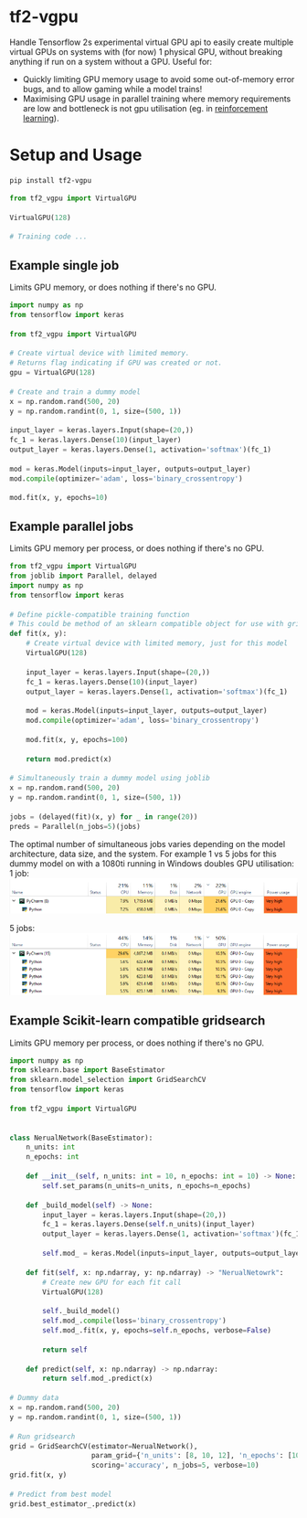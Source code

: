 # tf2-vgpu

Handle Tensorflow 2s experimental virtual GPU api to easily create multiple virtual GPUs on systems with (for now) 1 physical GPU, without breaking anything if run on a system without a GPU.
Useful for:
 - Quickly limiting GPU memory usage to avoid some out-of-memory error bugs, and to allow gaming while a model trains!  
 - Maximising GPU usage in parallel training where memory requirements are low and bottleneck is not gpu utilisation (eg. in [reinforcement learning](https://github.com/garethjns/reinforcement-learning-keras)). 
 
# Setup and Usage
````bash
pip install tf2-vgpu
````

```python 
from tf2_vgpu import VirtualGPU

VirtualGPU(128)

# Training code ...
```

## Example single job
Limits GPU memory, or does nothing if there's no GPU.

```python
import numpy as np
from tensorflow import keras

from tf2_vgpu import VirtualGPU

# Create virtual device with limited memory. 
# Returns flag indicating if GPU was created or not.
gpu = VirtualGPU(128)

# Create and train a dummy model
x = np.random.rand(500, 20)
y = np.random.randint(0, 1, size=(500, 1))

input_layer = keras.layers.Input(shape=(20,))
fc_1 = keras.layers.Dense(10)(input_layer)
output_layer = keras.layers.Dense(1, activation='softmax')(fc_1)

mod = keras.Model(inputs=input_layer, outputs=output_layer)
mod.compile(optimizer='adam', loss='binary_crossentropy')

mod.fit(x, y, epochs=10)
```

## Example parallel jobs
Limits GPU memory per process, or does nothing if there's no GPU.

```python
from tf2_vgpu import VirtualGPU
from joblib import Parallel, delayed
import numpy as np
from tensorflow import keras

# Define pickle-compatible training function
# This could be method of an sklearn compatible object for use with grid search
def fit(x, y):
    # Create virtual device with limited memory, just for this model 
    VirtualGPU(128)

    input_layer = keras.layers.Input(shape=(20,))
    fc_1 = keras.layers.Dense(10)(input_layer)
    output_layer = keras.layers.Dense(1, activation='softmax')(fc_1)
    
    mod = keras.Model(inputs=input_layer, outputs=output_layer)
    mod.compile(optimizer='adam', loss='binary_crossentropy')
    
    mod.fit(x, y, epochs=100)

    return mod.predict(x)

# Simultaneously train a dummy model using joblib
x = np.random.rand(500, 20)
y = np.random.randint(0, 1, size=(500, 1))

jobs = (delayed(fit)(x, y) for _ in range(20))
preds = Parallel(n_jobs=5)(jobs)
```

The optimal number of simultaneous jobs varies depending on the model architecture, data size, and the system. For example 1 vs 5 jobs for this dummy model on with a 1080ti running in Windows doubles GPU utilisation:
1 job:
![1 job](https://raw.githubusercontent.com/garethjns/tf2-vgpu/master/images/1job.png) 

5 jobs:
![5 jobs](https://raw.githubusercontent.com/garethjns/tf2-vgpu/master/images/5jobs.png) 

## Example Scikit-learn compatible gridsearch
Limits GPU memory per process, or does nothing if there's no GPU.

```python
import numpy as np
from sklearn.base import BaseEstimator
from sklearn.model_selection import GridSearchCV
from tensorflow import keras

from tf2_vgpu import VirtualGPU


class NerualNetwork(BaseEstimator):
    n_units: int
    n_epochs: int

    def __init__(self, n_units: int = 10, n_epochs: int = 10) -> None:
        self.set_params(n_units=n_units, n_epochs=n_epochs)

    def _build_model(self) -> None:
        input_layer = keras.layers.Input(shape=(20,))
        fc_1 = keras.layers.Dense(self.n_units)(input_layer)
        output_layer = keras.layers.Dense(1, activation='softmax')(fc_1)

        self.mod_ = keras.Model(inputs=input_layer, outputs=output_layer)

    def fit(self, x: np.ndarray, y: np.ndarray) -> "NerualNetowrk":
        # Create new GPU for each fit call
        VirtualGPU(128)

        self._build_model()
        self.mod_.compile(loss='binary_crossentropy')
        self.mod_.fit(x, y, epochs=self.n_epochs, verbose=False)

        return self

    def predict(self, x: np.ndarray) -> np.ndarray:
        return self.mod_.predict(x)

# Dummy data
x = np.random.rand(500, 20)
y = np.random.randint(0, 1, size=(500, 1))

# Run gridsearch
grid = GridSearchCV(estimator=NerualNetwork(),
                    param_grid={'n_units': [8, 10, 12], 'n_epochs': [10, 20, 30]},
                    scoring='accuracy', n_jobs=5, verbose=10)
grid.fit(x, y)

# Predict from best model 
grid.best_estimator_.predict(x)
```

